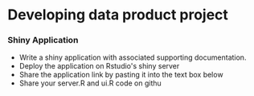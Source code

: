 # Developing data product project

### Shiny Application

- Write a shiny application with associated supporting documentation.
- Deploy the application on Rstudio's shiny server
- Share the application link by pasting it into the text box below
- Share your server.R and ui.R code on githu
